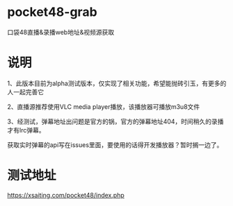 # pocket48-grab
口袋48直播&amp;录播web地址&amp;视频源获取

# 说明
1、此版本目前为alpha测试版本，仅实现了相关功能，希望能抛砖引玉，有更多的人一起完善它

2、直播源推荐使用VLC media player播放，该播放器可播放m3u8文件

3、经测试，弹幕地址出问题是官方的锅，官方的弹幕地址404，时间稍久的录播才有lrc弹幕。

获取实时弹幕的api写在issues里面，要使用的话得开发播放器？暂时搁一边了。


# 测试地址
https://xsaiting.com/pocket48/index.php
